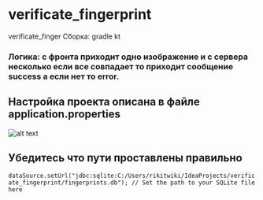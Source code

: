 # verificate_fingerprint

verificate_finger
Сборка: gradle kt


### Логика: с фронта приходит одно изображение и с сервера несколько если все совпадает то приходит сообщение success а если нет то error.

## Настройка проекта описана в файле application.properties

![alt text](https://www.mdpi.com/sensors/sensors-15-07807/article_deploy/html/images/sensors-15-07807-g008.png)

## Убедитесь что пути проставлены правильно
`dataSource.setUrl("jdbc:sqlite:C:/Users/rikitwiki/IdeaProjects/verificate_fingerprint/fingerprints.db"); // Set the path to your SQLite file here`
